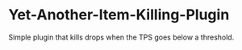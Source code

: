 # Yet-Another-Item-Killing-Plugin
Simple plugin that kills drops when the TPS goes below a threshold. 
